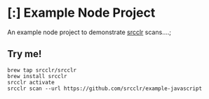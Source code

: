 # [:] Example Node Project

An example node project to demonstrate [srcclr](https://www.srcclr.com) scans....;

## Try me!

```
brew tap srcclr/srcclr
brew install srcclr
srcclr activate
srcclr scan --url https://github.com/srcclr/example-javascript
```
